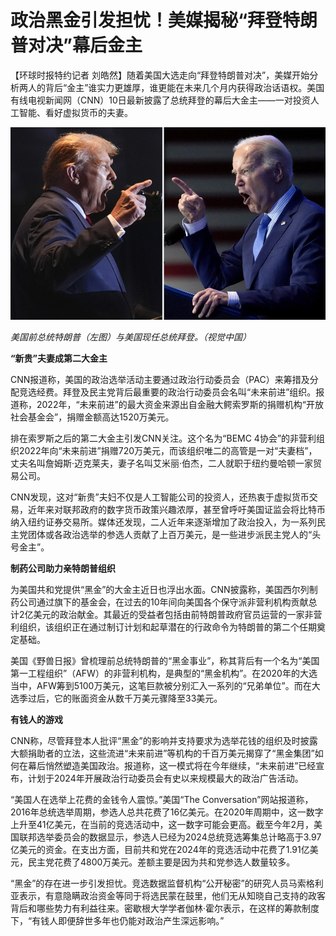 # 政治黑金引发担忧！美媒揭秘“拜登特朗普对决”幕后金主

【环球时报特约记者
刘皓然】随着美国大选走向“拜登特朗普对决”，美媒开始分析两人的背后“金主”谁实力更雄厚，谁更能在未来几个月内获得政治话语权。美国有线电视新闻网（CNN）10日最新披露了总统拜登的幕后大金主——一对投资人工智能、看好虚拟货币的夫妻。

![53215f1a726d05e6daaf74970c5bc8d6.jpg](https://raw.githubusercontent.com/qqhsx/qqnews_image/main/2024/03/12/政治黑金引发担忧！美媒揭秘“拜登特朗普对决”幕后金主/53215f1a726d05e6daaf74970c5bc8d6.jpg)

 _美国前总统特朗普（左图）与美国现任总统拜登。（视觉中国）_

**“新贵”夫妻成第二大金主**

CNN报道称，美国的政治选举活动主要通过政治行动委员会（PAC）来筹措及分配竞选经费。拜登及民主党背后最重要的政治行动委员会名叫“未来前进”组织。报道称，2022年，“未来前进”的最大资金来源出自金融大鳄索罗斯的捐赠机构“开放社会基金会”，捐赠金额高达1520万美元。

排在索罗斯之后的第二大金主引发CNN关注。这个名为“BEMC
4协会”的非营利组织2022年向“未来前进”捐赠720万美元，而该组织唯二的高管是一对“夫妻档”，丈夫名叫詹姆斯·迈克莱夫，妻子名叫艾米丽·伯杰，二人就职于纽约曼哈顿一家贸易公司。

CNN发现，这对“新贵”夫妇不仅是人工智能公司的投资人，还热衷于虚拟货币交易，近年来对联邦政府的数字货币政策兴趣浓厚，甚至曾呼吁美国证监会将比特币纳入纽约证券交易所。媒体还发现，二人近年来逐渐增加了政治投入，为一系列民主党团体或各政治选举的参选人贡献了上百万美元，是一些进步派民主党人的“头号金主”。

**制药公司助力亲特朗普组织**

为美国共和党提供“黑金”的大金主近日也浮出水面。CNN披露称，美国西尔列制药公司通过旗下的基金会，在过去的10年间向美国各个保守派非营利机构贡献总计2亿美元的政治献金。其最近的受益者包括由前特朗普政府官员运营的一家非营利组织，该组织正在通过制订计划和起草潜在的行政命令为特朗普的第二个任期奠定基础。

美国《野兽日报》曾梳理前总统特朗普的“黑金事业”，称其背后有一个名为“美国第一工程组织”（AFW）的非营利机构，是典型的“黑金机构”。在2020年的大选当中，AFW筹到5100万美元，这笔巨款被分别汇入一系列的“兄弟单位”。而在大选季过后，它的账面资金从数千万美元骤降至33美元。

**有钱人的游戏**

CNN称，尽管拜登本人批评“黑金”的影响并支持要求为选举花钱的组织及时披露大额捐助者的立法，这些流进“未来前进”等机构的千百万美元揭穿了“黑金集团”如何在幕后悄然塑造美国政治。报道称，这一模式将在今年继续，“未来前进”已经宣布，计划于2024年开展政治行动委员会有史以来规模最大的政治广告活动。

“美国人在选举上花费的金钱令人震惊。”美国“The
Conversation”网站报道称，2016年总统选举周期，参选人总共花费了16亿美元。在2020年周期中，这一数字上升至41亿美元，在当前的竞选活动中，这一数字可能会更高。截至今年2月，美国联邦选举委员会的数据显示，参选人已经为2024总统竞选筹集总计略高于3.97亿美元的资金。在支出方面，目前共和党在2024年的竞选活动中花费了1.91亿美元，民主党花费了4800万美元。差额主要是因为共和党参选人数量较多。

“黑金”的存在进一步引发担忧。竞选数据监督机构“公开秘密”的研究人员马索格利亚表示，有意隐瞒政治资金等同于将选民蒙在鼓里，他们无从知晓自己支持的政客背后和哪些势力有利益往来。密歇根大学学者伽林·霍尔表示，在这样的筹款制度下，“有钱人即便辞世多年也仍能对政治产生深远影响。”

